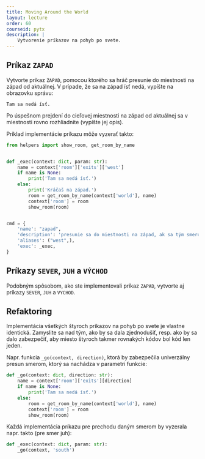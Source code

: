 ```yaml
---
title: Moving Around the World
layout: lecture 
order: 60
courseid: pytx
description: |
    Vytvorenie príkazov na pohyb po svete.
---
```


## Príkaz `ZAPAD`

Vytvorte príkaz `ZAPAD`, pomocou ktorého sa hráč presunie do miestnosti na západ od aktuálnej. V prípade, že sa na západ ísť nedá, vypíšte na obrazovku správu:

```
Tam sa nedá ísť.
```

Po úspešnom prejdení do cieľovej miestnosti na západ od aktuálnej sa v miestnosti rovno rozhliadnite (vypíšte jej opis).


Príklad implementácie príkazu môže vyzerať takto:

```python
from helpers import show_room, get_room_by_name


def _exec(context: dict, param: str):
    name = context['room']['exits']['west']
    if name is None:
        print('Tam sa nedá ísť.')
    else:
        print('Kráčaš na západ.')
        room = get_room_by_name(context['world'], name)
		context['room'] = room
        show_room(room)


cmd = {
    'name': "zapad",
    'description': 'presunie sa do miestnosti na západ, ak sa tým smerom da ísť.',
    'aliases': ("west",),
    'exec': _exec,
}
```


## Príkazy `SEVER`, `JUH` a `VÝCHOD`

Podobným spôsobom, ako ste implementovali príkaz `ZAPAD`, vytvorte aj príkazy `SEVER`, `JUH` a `VYCHOD`.



## Refaktoring

Implementácia všetkých štyroch príkazov na pohyb po svete je vlastne identická. Zamyslite sa nad tým, ako by sa dala zjednodušiť, resp. ako by sa dalo zabezpečiť, aby miesto štyroch takmer rovnakých kódov bol kód len jeden.

Napr. funkcia `_go(context, direction)`, ktorá by zabezpečila univerzálny presun smerom, ktorý sa nachádza v parametri funkcie:

```python
def _go(context: dict, direction: str):
    name = context['room']['exits'][direction]
    if name is None:
        print('Tam sa nedá ísť.')
    else:
        room = get_room_by_name(context['world'], name)
		context['room'] = room
        show_room(room)
```


Každá implementácia príkazu pre prechodu daným smerom by vyzerala napr. takto (pre smer juh):

```python
def _exec(context: dict, param: str):
	_go(context, 'south')
```
